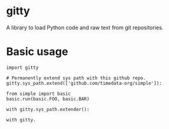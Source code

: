 # gitty

A library to load Python code and raw text from git repositories.

# Basic usage

    import gitty

    # Permanently extend sys path with this github repo.
    gitty.sys_path.extend(['github.com/timedata-org/simple']):

    from simple import basic
    basic.run(basic.FOO, basic.BAR)

    with gitty.sys_path.extender():

    with gitty.
